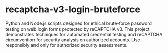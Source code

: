 # recaptcha-v3-login-bruteforce
Python and Node.js scripts designed for ethical brute-force password testing on web login forms protected by reCAPTCHA v3. This project demonstrates techniques for automated credential testing and reCAPTCHA circumvention for security analysis on authorized accounts. Use responsibly and only for authorized security assessments.
